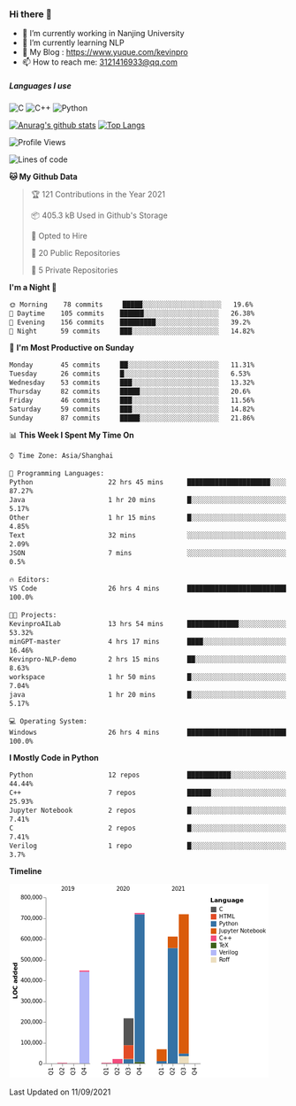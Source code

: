 ### Hi there 👋

- 🔭 I’m currently working in Nanjing University
- 🌱 I’m currently learning NLP
- 👯 My Blog : https://www.yuque.com/kevinpro
- 📫 How to reach me: 3121416933@qq.com

##### Languages I use
![C](https://img.shields.io/badge/-C-000000?style=flat&logo=c)
![C++](https://img.shields.io/badge/-C++-000000?style=flat&logo=c%2B%2B)
![Python](https://img.shields.io/badge/-Python-000000?style=flat&logo=python)

[![Anurag's github stats](https://github-readme-stats.vercel.app/api?username=Ricardokevins)](https://github.com/anuraghazra/github-readme-stats)
[![Top Langs](https://github-readme-stats.vercel.app/api/top-langs/?username=Ricardokevins)](https://github.com/anuraghazra/github-readme-stats)

<!--START_SECTION:waka-->
![Profile Views](http://img.shields.io/badge/Profile%20Views-0-blue)

![Lines of code](https://img.shields.io/badge/From%20Hello%20World%20I%27ve%20Written-2.8%20million%20lines%20of%20code-blue)

**🐱 My Github Data** 

> 🏆 121 Contributions in the Year 2021
 > 
> 📦 405.3 kB Used in Github's Storage 
 > 
> 💼 Opted to Hire
 > 
> 📜 20 Public Repositories 
 > 
> 🔑 5 Private Repositories  
 > 
**I'm a Night 🦉** 

```text
🌞 Morning    78 commits     █████░░░░░░░░░░░░░░░░░░░░   19.6% 
🌆 Daytime    105 commits    ██████░░░░░░░░░░░░░░░░░░░   26.38% 
🌃 Evening    156 commits    █████████░░░░░░░░░░░░░░░░   39.2% 
🌙 Night      59 commits     ███░░░░░░░░░░░░░░░░░░░░░░   14.82%

```
📅 **I'm Most Productive on Sunday** 

```text
Monday       45 commits     ██░░░░░░░░░░░░░░░░░░░░░░░   11.31% 
Tuesday      26 commits     █░░░░░░░░░░░░░░░░░░░░░░░░   6.53% 
Wednesday    53 commits     ███░░░░░░░░░░░░░░░░░░░░░░   13.32% 
Thursday     82 commits     █████░░░░░░░░░░░░░░░░░░░░   20.6% 
Friday       46 commits     ███░░░░░░░░░░░░░░░░░░░░░░   11.56% 
Saturday     59 commits     ███░░░░░░░░░░░░░░░░░░░░░░   14.82% 
Sunday       87 commits     █████░░░░░░░░░░░░░░░░░░░░   21.86%

```


📊 **This Week I Spent My Time On** 

```text
⌚︎ Time Zone: Asia/Shanghai

💬 Programming Languages: 
Python                   22 hrs 45 mins      █████████████████████░░░░   87.27% 
Java                     1 hr 20 mins        █░░░░░░░░░░░░░░░░░░░░░░░░   5.17% 
Other                    1 hr 15 mins        █░░░░░░░░░░░░░░░░░░░░░░░░   4.85% 
Text                     32 mins             ░░░░░░░░░░░░░░░░░░░░░░░░░   2.09% 
JSON                     7 mins              ░░░░░░░░░░░░░░░░░░░░░░░░░   0.5%

🔥 Editors: 
VS Code                  26 hrs 4 mins       █████████████████████████   100.0%

🐱‍💻 Projects: 
KevinproAILab            13 hrs 54 mins      █████████████░░░░░░░░░░░░   53.32% 
minGPT-master            4 hrs 17 mins       ████░░░░░░░░░░░░░░░░░░░░░   16.46% 
Kevinpro-NLP-demo        2 hrs 15 mins       ██░░░░░░░░░░░░░░░░░░░░░░░   8.63% 
workspace                1 hr 50 mins        █░░░░░░░░░░░░░░░░░░░░░░░░   7.04% 
java                     1 hr 20 mins        █░░░░░░░░░░░░░░░░░░░░░░░░   5.17%

💻 Operating System: 
Windows                  26 hrs 4 mins       █████████████████████████   100.0%

```

**I Mostly Code in Python** 

```text
Python                   12 repos            ███████████░░░░░░░░░░░░░░   44.44% 
C++                      7 repos             ██████░░░░░░░░░░░░░░░░░░░   25.93% 
Jupyter Notebook         2 repos             █░░░░░░░░░░░░░░░░░░░░░░░░   7.41% 
C                        2 repos             █░░░░░░░░░░░░░░░░░░░░░░░░   7.41% 
Verilog                  1 repo              █░░░░░░░░░░░░░░░░░░░░░░░░   3.7%

```


**Timeline**

![Chart not found](https://raw.githubusercontent.com/Ricardokevins/Ricardokevins/master/charts/bar_graph.png) 


 Last Updated on 11/09/2021
<!--END_SECTION:waka-->
